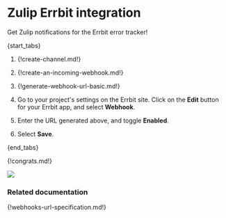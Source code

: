 # Zulip Errbit integration

Get Zulip notifications for the Errbit error tracker!

{start_tabs}

1. {!create-channel.md!}

1. {!create-an-incoming-webhook.md!}

1. {!generate-webhook-url-basic.md!}

1. Go to your project's settings on the Errbit site. Click on the
   **Edit** button for your Errbit app, and select **Webhook**.

1. Enter the URL generated above, and toggle **Enabled**.

1. Select **Save**.

{end_tabs}

{!congrats.md!}

![](/static/images/integrations/errbit/001.png)

### Related documentation

{!webhooks-url-specification.md!}
